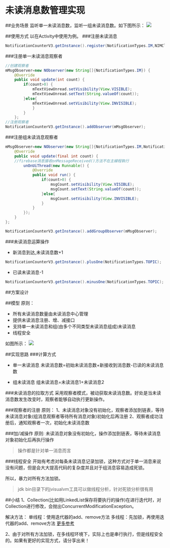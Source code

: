 ﻿# 未读消息数管理实现

##业务场景
监听单一未读消息数，监听一组未读消息数。如下图所示：
![](https://www.github.com/wslaimin/blog/raw/master/pics/notification_example.png)

##使用方式
以在Activity中使用为例。
###注册未读消息

```java
NotificationCounterV3.getInstance().register(NotificationTypes.IM,NIMClient.getService(MsgService.class).getTotalUnreadCount());
```

###注册单一未读消息观察者

```java
//创建观察者
mMsgObserver=new NObserver(new String[]{NotificationTypes.IM}) {
    @Override
    public void update(int count) {
        if(count>0) {
            mTextViewUnread.setVisibility(View.VISIBLE);
            mTextViewUnread.setText(String.valueOf(count));
        }else{
            mTextViewUnread.setVisibility(View.INVISIBLE);
            }
        }
    };
//注册观察者    
NotificationCounterV3.getInstance().addObserver(mMsgObserver);
```

###注册组未读消息观察者

```java
mMsgObserver=new NObserver(new String[]{NotificationTypes.IM,NotificationTypes.TOPIC}) {
    @Override
    public void update(final int count) {
    //firebase消息接收onMessageReceived()方法不在主線程執行
        unOnUiThread(new Runnable() {
            @Override
            public void run() {
                if(count>0) {
                    msgCount.setVisibility(View.VISIBLE);
                    msgCount.setText(String.valueOf(count));
                }else{
                    msgCount.setVisibility(View.INVISIBLE);
                }
            }
        });
    }
};

NotificationCounterV3.getInstance().addGroupObserver(mMsgObserver);
```

###未读消息运算操作
- 新消息到达,未读消息数+1

```java
NotificationCounterV3.getInstance().plusOne(NotificationTypes.TOPIC);
```

- 已读未读消息-1

```java
NotificationCounterV3.getInstance().minusOne(NotificationTypes.TOPIC);
```

##方案设计

##模型
原则：

- 所有未读消息数量由未读消息中心管理
- 提供未读消息注册、增、减接口
- 支持单一未读消息和组(由多个不同类型未读消息组成)未读消息
- 线程安全

如图所示：
![](https://www.github.com/wslaimin/blog/raw/master/pics/notification_counter_model.png)

##实现思路
###计算方式

- 单一未读消息
未读消息数=初始未读消息数+新接收到消息数-已读的未读消息数

- 组未读消息
组未读消息=未读消息1+未读消息2

###未读消息的拉取方式
采用观察者模式，被动获取未读消息数。好处是当未读消息数发生改变时，观察者能够自动执行更新操作。

###观察者的注册
原则：
1、未读消息对象没有初始化，观察者添加到链表，等待未读消息对象(组消息观察者等待所有消息对象)初始化后再注册
2、观察者成功注册后，通知观察者一次，初始化未读消息数

###加/减操作
原则:
未读消息对象没有初始化，操作添加到链表，等待未读消息对象初始化后再执行操作

>操作都是针对单一消息而言

###线程安全
开始有考虑对每条未读消息记录加锁，这种方式对于单一消息来说没有问题，但是会大大提高代码的复杂度并且对于组消息容易造成死锁。

所以，暴力对所有方法加锁。

>jdk bin目录下的jvisualvm工具可以做线程分析，针对死锁分析很有用

##小结
1、Collection(比如用LinkedList保存将要执行的操作)在进行迭代时，对Collection进行修改，会抛出ConcurrentModificationException。

解决方法：
单线程：使用迭代器的add、remove方法
多线程：先加锁，再使用迭代器的add、remove方法
<a href="https://www.cnblogs.com/andy-zhou/p/5339683.html">更多参考</a>

2、由于对所有方法加锁，在多线程环境下，实际上也是串行执行，但是线程安全的。如果有更好的实现方式，请分享出来！


